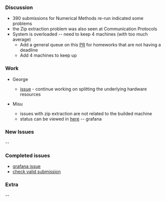 ### Discussion ###
* 390 submissions for Numerical Methods re-run indicated some problems
* the Zip extraction problem was also seen at Communication Protocols
* System is overloaded -- need to keep 4 machines (with too much average)
  * Add a general queue on this [PR](https://github.com/vmck/acs-interface/pull/187) for homeworks that are not having a deadline
  * Add 4 machines to keep up

### Work ###
* George
  * [issue](https://github.com/vmck/acs-interface/issues/179) - continue working on splitting the underlying hardware resources

* Misu
  * issues with zip extraction are not related to the builded machine
  * status can be viewed in [here](http://10.42.2.1:30849/grafana/?orgId=1) -- grafana

### New Issues ###
--

### Completed issues ###
* [grafana issue](https://github.com/vmck/acs-deploy/issues/26)
* [check valid submission](https://github.com/vmck/acs-interface/issues/184)

### Extra ###
--
